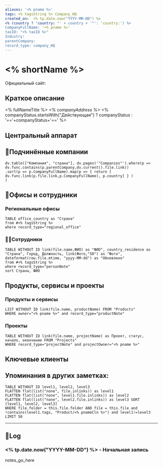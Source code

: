 ```yaml
---
aliases: '<% pname %>'
tags: <% tagsString %> Company_HQ
created_on:  <% tp.date.now("YYYY-MM-DD") %>
<% (country ? 'country: "' + country + '"': 'country:') %>
CompanyFullName: '<% pname %>'
taxID: "<% taxID %>"
Industry:
parentCompany:
record_type: company_HQ
---
```


# <% shortName %>

Официальный сайт: 

## Краткое описание
<% fullNameTitle %>
*<% companyAddress %>*
<% companyStatus.startsWith("Действующая") ?  companyStatus : '=='+companyStatus+'=='  %>

## Центральный аппарат

## 📇Подчинённые компании
```dataviewjs
dv.table(["Компания", "страна"], dv.pages('"Companies"').where(p => dv.func.contains(p.parentCompany,dv.current().file.link))
.sort(p => p.CompanyFullName).map(p => { return [ dv.func.link(p.file.link,p.CompanyFullName), p.country] } )
)
```

## 💼Офисы и сотрудники

### Региональные офисы
```dataview
TABLE office_country as "Страна"
from #<% tagsString %> 
where record_type="regional_office"
```

### 👨‍💼Сотрудники 

```dataview
TABLE WITHOUT ID link(file.name,ФИО) as "ФИО", country_residence as "Страна", Город, Должность, link(Фото,"50") as "Фото", dateformat(row.file.mtime, "yyyy-MM-dd") as "Обновлено"
from #<% tagsString %> 
where record_type="personNote"
sort Страна, ФИО
```


## Продукты, сервисы и проекты
### Продукты и сервисы
```dataview
LIST WITHOUT ID link(file.name, productName) FROM "Products"
WHERE owner="<% pname %>" and record_type="productNote"
```
### Проекты
```dataview
TABLE WITHOUT ID link(file.name, projectName) as Проект, статус, начало, окончание FROM "Projects"
WHERE record_type="projectNote" and projectOwner="<% pname %>"
```

## Ключевые клиенты

## Упоминания в других заметках:
```dataview
TABLE WITHOUT ID level1, level2, level3
FLATTEN flat(list("none", file.inlinks)) as level1
FLATTEN flat(list("none", level1.file.inlinks)) as level2 
FLATTEN flat(list("none", level2.file.inlinks)) as level3 SORT [level1, level2, level3]
WHERE file.folder = this.file.folder AND file = this.file and !contains(level1.tags, "Product/<% pnameCln %>") and level1!=level3
LIMIT 50
```

---
## 📝Log

### <% tp.date.now("YYYY-MM-DD") %> - Начальная запись
notes_go_here